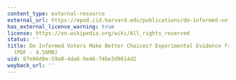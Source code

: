 ```yaml
---
content_type: external-resource
external_url: https://epod.cid.harvard.edu/publications/do-informed-voters-make-better-choices
has_external_license_warning: true
license: https://en.wikipedia.org/wiki/All_rights_reserved
status: ''
title: Do Informed Voters Make Better Choices? Experimental Evidence from Urban India."
  (PDF - 4.56MB)
uid: 87e86d0e-59a0-4da6-9e46-74be3d9614d2
wayback_url: ''
---
```

